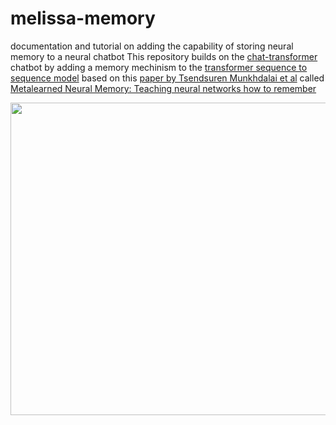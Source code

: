 # melissa-memory
documentation and tutorial on adding the capability of storing neural memory to a neural chatbot
This repository builds on the [chat-transformer](https://github.com/clam004/chat-transformer) chatbot
by adding a memory mechinism to the [transformer sequence to sequence model](https://github.com/clam004/chat-transformer)
based on this [paper by Tsendsuren Munkhdalai et al](https://arxiv.org/pdf/1907.09720.pdf) called 
[Metalearned Neural Memory: Teaching neural networks how to remember](https://www.microsoft.com/en-us/research/blog/metalearned-neural-memory-teaching-neural-networks-how-to-remember/)

<img src = 'https://www.microsoft.com/en-us/research/uploads/prod/2019/12/MSR_NeuralMemory_V5_1400x788.gif' height=500 width=1000>
